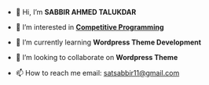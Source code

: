 - 👋 Hi, I’m **SABBIR AHMED TALUKDAR**

- 👀 I’m interested in [**Competitive Programming**](https://www.stopstalk.com/user/profile/satsabbir11)

- 🌱 I’m currently learning **Wordpress Theme Development**

- 💞️ I’m looking to collaborate on **Wordpress Theme**

- 📫 How to reach me email: satsabbir11@gmail.com

<!---
satsabbir11/satsabbir11 is a ✨ special ✨ repository because its `README.md` (this file) appears on your GitHub profile.
You can click the Preview link to take a look at your changes.
--->
